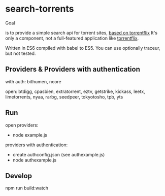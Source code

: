 # search-torrents

Goal

is to provide a simple search api for torrent sites,
[based on torrentflix](https://github.com/ItzBlitz98/torrentflix)
It's only a component, not a full-featured application like
[torrentflix](https://github.com/ItzBlitz98/torrentflix).

Written in ES6 compiled with babel to ES5. You can use optionally
traceur, but not tested.

Providers & Providers with authentication
--

with auth: bithumen, ncore

open: btdigg, cpasbien, extratorrent, eztv, getstrike, kickass, leetx, limetorrents,
nyaa, rarbg, seedpeer, tokyotosho, tpb, yts


Run
--

open providers:
* node example.js

providers with authentication:
* create authconfig.json (see authexample.js)
* node authexample.js

Develop
--

npm run build:watch
